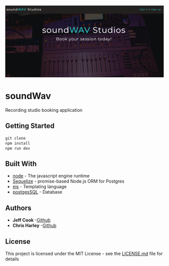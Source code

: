 ![Example screenshot](/scss/soundwav-studios.png)
# soundWav
Recording studio booking application
## Getting Started
```
git clone
npm install
npm run dev
```
## Built With
- [node](https://nodejs.org/en/docs/) - The javascript engine runtime
- [Sequelize](https://sequelize.org/master/index.html) - promise-based Node.js ORM for Postgres
- [ejs](https://ejs.co/#docs) - Templating language
- [postgesSQL](https://www.postgresql.org/) - Database
## Authors
- **Jeff Cook** -[Github](https://github.com/J-Cook-jr)
- **Chris Harley** -[Github](https://github.com/ChrisKnowsDev)
## License
This project is licensed under the MIT License - see the [LICENSE.md](LICENSE.md) file for details
